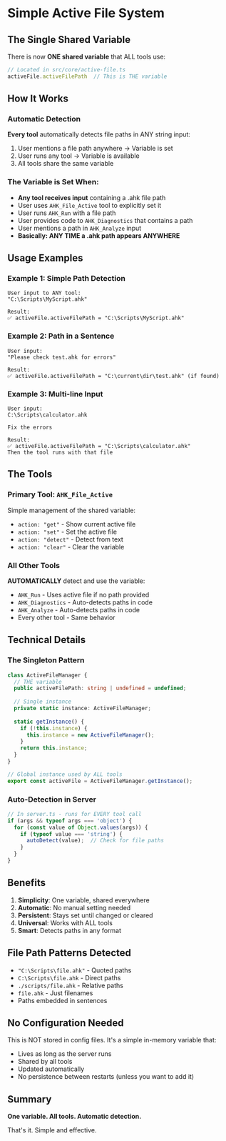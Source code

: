 # Simple Active File System

## The Single Shared Variable

There is now **ONE shared variable** that ALL tools use:

```typescript
// Located in src/core/active-file.ts
activeFile.activeFilePath  // This is THE variable
```

## How It Works

### Automatic Detection
**Every tool** automatically detects file paths in ANY string input:

1. User mentions a file path anywhere → Variable is set
2. User runs any tool → Variable is available
3. All tools share the same variable

### The Variable is Set When:

- **Any tool receives input** containing a .ahk file path
- User uses `AHK_File_Active` tool to explicitly set it
- User runs `AHK_Run` with a file path
- User provides code to `AHK_Diagnostics` that contains a path
- User mentions a path in `AHK_Analyze` input
- **Basically: ANY TIME a .ahk path appears ANYWHERE**

## Usage Examples

### Example 1: Simple Path Detection
```
User input to ANY tool:
"C:\Scripts\MyScript.ahk"

Result:
✅ activeFile.activeFilePath = "C:\Scripts\MyScript.ahk"
```

### Example 2: Path in a Sentence
```
User input:
"Please check test.ahk for errors"

Result:
✅ activeFile.activeFilePath = "C:\current\dir\test.ahk" (if found)
```

### Example 3: Multi-line Input
```
User input:
C:\Scripts\calculator.ahk

Fix the errors

Result:
✅ activeFile.activeFilePath = "C:\Scripts\calculator.ahk"
Then the tool runs with that file
```

## The Tools

### Primary Tool: `AHK_File_Active`
Simple management of the shared variable:
- `action: "get"` - Show current active file
- `action: "set"` - Set the active file
- `action: "detect"` - Detect from text
- `action: "clear"` - Clear the variable

### All Other Tools
**AUTOMATICALLY** detect and use the variable:
- `AHK_Run` - Uses active file if no path provided
- `AHK_Diagnostics` - Auto-detects paths in code
- `AHK_Analyze` - Auto-detects paths in code
- Every other tool - Same behavior

## Technical Details

### The Singleton Pattern
```typescript
class ActiveFileManager {
  // THE variable
  public activeFilePath: string | undefined = undefined;
  
  // Single instance
  private static instance: ActiveFileManager;
  
  static getInstance() {
    if (!this.instance) {
      this.instance = new ActiveFileManager();
    }
    return this.instance;
  }
}

// Global instance used by ALL tools
export const activeFile = ActiveFileManager.getInstance();
```

### Auto-Detection in Server
```typescript
// In server.ts - runs for EVERY tool call
if (args && typeof args === 'object') {
  for (const value of Object.values(args)) {
    if (typeof value === 'string') {
      autoDetect(value);  // Check for file paths
    }
  }
}
```

## Benefits

1. **Simplicity**: One variable, shared everywhere
2. **Automatic**: No manual setting needed
3. **Persistent**: Stays set until changed or cleared
4. **Universal**: Works with ALL tools
5. **Smart**: Detects paths in any format

## File Path Patterns Detected

- `"C:\Scripts\file.ahk"` - Quoted paths
- `C:\Scripts\file.ahk` - Direct paths
- `./scripts/file.ahk` - Relative paths
- `file.ahk` - Just filenames
- Paths embedded in sentences

## No Configuration Needed

This is NOT stored in config files. It's a simple in-memory variable that:
- Lives as long as the server runs
- Shared by all tools
- Updated automatically
- No persistence between restarts (unless you want to add it)

## Summary

**One variable. All tools. Automatic detection.**

That's it. Simple and effective.